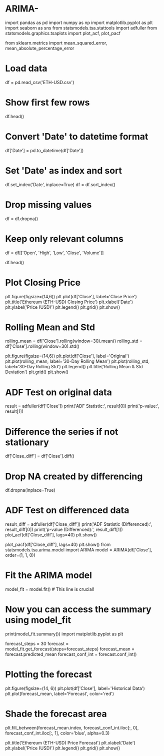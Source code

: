 # ARIMA-
import pandas as pd
import numpy as np
import matplotlib.pyplot as plt
import seaborn as sns
from statsmodels.tsa.stattools import adfuller
from statsmodels.graphics.tsaplots import plot_acf, plot_pacf

from sklearn.metrics import mean_squared_error, mean_absolute_percentage_error
# Load data
df = pd.read_csv('ETH-USD.csv')

# Show first few rows
df.head()
# Convert 'Date' to datetime format
df['Date'] = pd.to_datetime(df['Date'])

# Set 'Date' as index and sort
df.set_index('Date', inplace=True)
df = df.sort_index()

# Drop missing values
df = df.dropna()

# Keep only relevant columns
df = df[['Open', 'High', 'Low', 'Close', 'Volume']]

df.head()
# Plot Closing Price
plt.figure(figsize=(14,6))
plt.plot(df['Close'], label='Close Price')
plt.title('Ethereum (ETH-USD) Closing Price')
plt.xlabel('Date')
plt.ylabel('Price (USD)')
plt.legend()
plt.grid()
plt.show()

# Rolling Mean and Std
rolling_mean = df['Close'].rolling(window=30).mean()
rolling_std = df['Close'].rolling(window=30).std()

plt.figure(figsize=(14,6))
plt.plot(df['Close'], label='Original')
plt.plot(rolling_mean, label='30-Day Rolling Mean')
plt.plot(rolling_std, label='30-Day Rolling Std')
plt.legend()
plt.title('Rolling Mean & Std Deviation')
plt.grid()
plt.show()

# ADF Test on original data
result = adfuller(df['Close'])
print('ADF Statistic:', result[0])
print('p-value:', result[1])

# Difference the series if not stationary
df['Close_diff'] = df['Close'].diff()

# Drop NA created by differencing
df.dropna(inplace=True)

# ADF Test on differenced data
result_diff = adfuller(df['Close_diff'])
print('ADF Statistic (Differenced):', result_diff[0])
print('p-value (Differenced):', result_diff[1])
plot_acf(df['Close_diff'], lags=40)
plt.show()

plot_pacf(df['Close_diff'], lags=40)
plt.show()
from statsmodels.tsa.arima.model import ARIMA
model = ARIMA(df['Close'], order=(1, 1, 0))

# Fit the ARIMA model
model_fit = model.fit() # This line is crucial!

# Now you can access the summary using model_fit
print(model_fit.summary())
import matplotlib.pyplot as plt

forecast_steps = 30
forecast = model_fit.get_forecast(steps=forecast_steps)
forecast_mean = forecast.predicted_mean
forecast_conf_int = forecast.conf_int()

# Plotting the forecast
plt.figure(figsize=(14, 6))
plt.plot(df['Close'], label='Historical Data')
plt.plot(forecast_mean, label='Forecast', color='red')

# Shade the forecast area
plt.fill_between(forecast_mean.index, forecast_conf_int.iloc[:, 0], forecast_conf_int.iloc[:, 1], color='blue', alpha=0.3)

plt.title('Ethereum (ETH-USD) Price Forecast')
plt.xlabel('Date')
plt.ylabel('Price (USD)')
plt.legend()
plt.grid()
plt.show()
